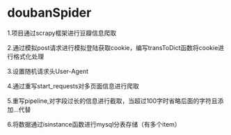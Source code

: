 # doubanSpider

1.项目通过scrapy框架进行豆瓣信息爬取


2.通过模拟post请求进行模拟登陆获取cookie，编写transToDict函数将cookie进行格式化处理


3.设置随机请求头User-Agent


4.通过重写start_requests对多页面信息进行爬取


5.重写pipeline,对字段过长的信息进行截取，当超过100字时省略后面的字符且添加...代替


6.将数据通过isinstance函数进行mysql分表存储（有多个item）
